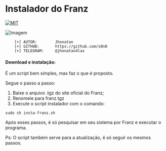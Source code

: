 # Instalador do Franz

[![MIT](https://img.shields.io/badge/license-MIT-blue.svg)](https://github.com/s0n0/insta-franz/blob/master/LICENSE)

![Imagem](http://meetfranz.com/images/favicon-8d94f384b0.png)

```
    [+] AUTOR:        Jhonatan
    [+] GITHUB:       https://github.com/s0n0
    [+] TELEGRAM:     @jhonatan4lax
```
#### Download e instalação:

É um script bem simples, mas faz o que é proposto.

Segue o passo a passo:

1. Baixe o arquivo .tgz do site oficial do Franz;
2. Renomeie para franz.tgz
3. Execute o script instalador com o comando:
```
sudo sh insta-franz.sh
```
Após esses passos, é só pesquisar em seu sistema por Franz e executar o programa.

Ps: O script também serve para a atualização, é só seguir os mesmos passos.

